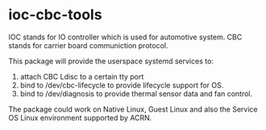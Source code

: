 # ioc-cbc-tools

IOC stands for IO controller which is used for automotive system.
CBC stands for carrier board communiction protocol.

This package will provide the userspace systemd services to:
1. attach CBC Ldisc to a certain tty port
2. bind to /dev/cbc-lifecycle to provide lifecycle support for OS.
3. bind to /dev/diagnosis to provide thermal sensor data and fan control.

The package could work on Native Linux, Guest Linux and also the
Service OS Linux environment supported by ACRN.
